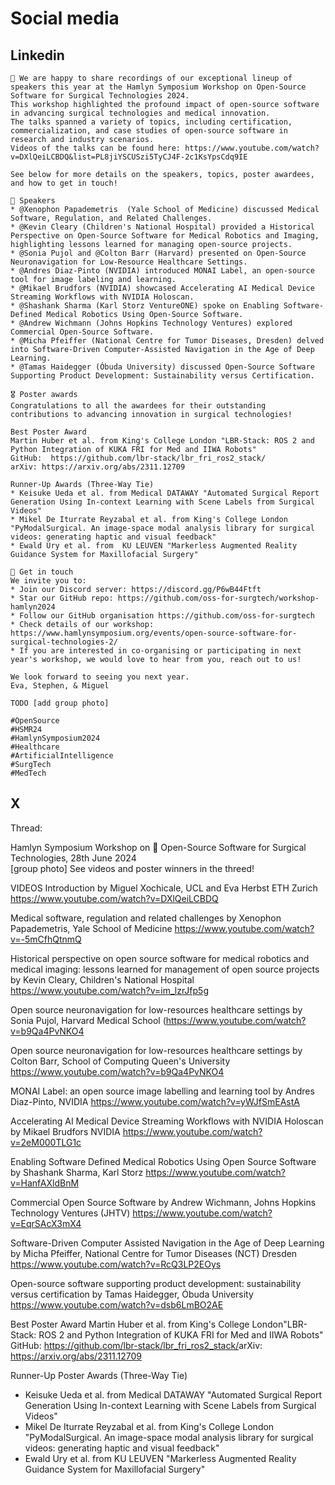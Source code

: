# Social media

## Linkedin
```
🎉 We are happy to share recordings of our exceptional lineup of speakers this year at the Hamlyn Symposium Workshop on Open-Source Software for Surgical Technologies 2024.
This workshop highlighted the profound impact of open-source software in advancing surgical technologies and medical innovation. 
The talks spanned a variety of topics, including certification, commercialization, and case studies of open-source software in research and industry scenarios.
Videos of the talks can be found here: https://www.youtube.com/watch?v=DXlQeiLCBDQ&list=PL8jiYSCUSzi5TyCJ4F-2c1KsYpsCdq9IE

See below for more details on the speakers, topics, poster awardees, and how to get in touch!

🎥 Speakers 
* @Xenophon Papademetris  (Yale School of Medicine) discussed Medical Software, Regulation, and Related Challenges.
* @Kevin Cleary (Children's National Hospital) provided a Historical Perspective on Open-Source Software for Medical Robotics and Imaging, highlighting lessons learned for managing open-source projects.
* @Sonia Pujol and @Colton Barr (Harvard) presented on Open-Source Neuronavigation for Low-Resource Healthcare Settings.
* @Andres Diaz-Pinto (NVIDIA) introduced MONAI Label, an open-source tool for image labeling and learning.
* @Mikael Brudfors (NVIDIA) showcased Accelerating AI Medical Device Streaming Workflows with NVIDIA Holoscan.
* @Shashank Sharma (Karl Storz VentureONE) spoke on Enabling Software-Defined Medical Robotics Using Open-Source Software.
* @Andrew Wichmann (Johns Hopkins Technology Ventures) explored Commercial Open-Source Software.
* @Micha Pfeiffer (National Centre for Tumor Diseases, Dresden) delved into Software-Driven Computer-Assisted Navigation in the Age of Deep Learning.
* @Tamas Haidegger (Óbuda University) discussed Open-Source Software Supporting Product Development: Sustainability versus Certification.

🎖️ Poster awards
Congratulations to all the awardees for their outstanding contributions to advancing innovation in surgical technologies!

Best Poster Award
Martin Huber et al. from King's College London "LBR-Stack: ROS 2 and Python Integration of KUKA FRI for Med and IIWA Robots"
GitHub:  https://github.com/lbr-stack/lbr_fri_ros2_stack/
arXiv: https://arxiv.org/abs/2311.12709

Runner-Up Awards (Three-Way Tie)
* Keisuke Ueda et al. from Medical DATAWAY "Automated Surgical Report Generation Using In-context Learning with Scene Labels from Surgical Videos"
* Mikel De Iturrate Reyzabal et al. from King's College London "PyModalSurgical. An image-space modal analysis library for surgical videos: generating haptic and visual feedback"​ 
* Ewald Ury et al. from  KU LEUVEN "Markerless Augmented Reality Guidance System for Maxillofacial Surgery"

💬 Get in touch
We invite you to:
* Join our Discord server: https://discord.gg/P6wB44Ftft​
* Star our GitHub repo: https://github.com/oss-for-surgtech/workshop-hamlyn2024 
* Follow our GitHub organisation https://github.com/oss-for-surgtech
* Check details of our workshop: https://www.hamlynsymposium.org/events/open-source-software-for-surgical-technologies-2/
* If you are interested in co-organising or participating in next year's workshop, we would love to hear from you, reach out to us!

We look forward to seeing you next year.
Eva, Stephen, & Miguel

TODO [add group photo]

#OpenSource
#HSMR24
#HamlynSymposium2024
#Healthcare 
#ArtificialIntelligence
#SurgTech
#MedTech
```

## X
Thread:

Hamlyn Symposium Workshop on :school_satchel: Open-Source Software for Surgical Technologies, 
28th June 2024   
[group photo]
See videos and poster winners in the threed! 


VIDEOS
Introduction by Miguel Xochicale, UCL and Eva Herbst ETH Zurich 
https://www.youtube.com/watch?v=DXlQeiLCBDQ 

Medical software, regulation and related challenges by Xenophon Papademetris, Yale School of Medicine 
https://www.youtube.com/watch?v=-5mCfhQtnmQ

Historical perspective on open source software for medical robotics and medical imaging: lessons learned for management of open source projects by Kevin Cleary, Children's National Hospital 
https://www.youtube.com/watch?v=im_lzrJfp5g

Open source neuronavigation for low-resources healthcare settings by Sonia Pujol,  Harvard Medical School 
(https://www.youtube.com/watch?v=b9Qa4PvNKO4 

Open source neuronavigation for low-resources healthcare settings by Colton Barr, School of Computing Queen's University 
https://www.youtube.com/watch?v=b9Qa4PvNKO4

MONAI Label: an open source image labelling and learning tool by Andres Diaz-Pinto, NVIDIA 
https://www.youtube.com/watch?v=yWJfSmEAstA

Accelerating AI Medical Device Streaming Workflows with NVIDIA Holoscan by Mikael Brudfors NVIDIA 
https://www.youtube.com/watch?v=2eM000TLG1c


Enabling Software Defined Medical Robotics Using Open Source Software by Shashank Sharma, Karl Storz 
https://www.youtube.com/watch?v=HanfAXldBnM


Commercial Open Source Software by Andrew Wichmann, Johns Hopkins Technology Ventures (JHTV) 
https://www.youtube.com/watch?v=EqrSAcX3mX4

Software-Driven Computer Assisted Navigation in the Age of Deep Learning by Micha Pfeiffer, National Centre for Tumor Diseases (NCT) Dresden 
https://www.youtube.com/watch?v=RcQ3LP2EOys

Open-source software supporting product development: sustainability versus certification by Tamas Haidegger, Óbuda University 
https://www.youtube.com/watch?v=dsb6LmBO2AE


Best Poster Award
Martin Huber et al.​ from King's College London ​"LBR-Stack: ROS 2 and Python Integration of KUKA FRI for Med and IIWA Robots"​
GitHub:  https://github.com/lbr-stack/lbr_fri_ros2_stack/​
arXiv: https://arxiv.org/abs/2311.12709​​

Runner-Up Poster Awards (Three-Way Tie)
* Keisuke Ueda et al.​ from Medical DATAWAY​ "Automated Surgical Report Generation Using In-context Learning with Scene Labels from Surgical Videos"​
* Mikel De Iturrate Reyzabal et al. ​from King's College London​ "PyModalSurgical. An image-space modal analysis library for surgical videos: generating haptic and visual feedback"​ 
* Ewald Ury et al.​ from  KU LEUVEN​ "Markerless Augmented Reality Guidance System for Maxillofacial Surgery"​
